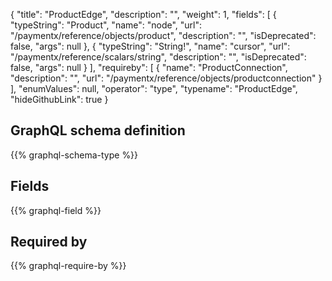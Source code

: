 {
  "title": "ProductEdge",
  "description": "",
  "weight": 1,
  "fields": [
    {
      "typeString": "Product",
      "name": "node",
      "url": "/paymentx/reference/objects/product",
      "description": "",
      "isDeprecated": false,
      "args": null
    },
    {
      "typeString": "String!",
      "name": "cursor",
      "url": "/paymentx/reference/scalars/string",
      "description": "",
      "isDeprecated": false,
      "args": null
    }
  ],
  "requireby": [
    {
      "name": "ProductConnection",
      "description": "",
      "url": "/paymentx/reference/objects/productconnection"
    }
  ],
  "enumValues": null,
  "operator": "type",
  "typename": "ProductEdge",
  "hideGithubLink": true
}
## GraphQL schema definition

{{% graphql-schema-type %}}

## Fields

{{% graphql-field %}}

## Required by

{{% graphql-require-by %}}
